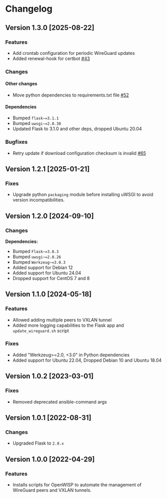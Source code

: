 # Changelog

## Version 1.3.0 [2025-08-22]

### Features

- Add crontab configuration for periodic WireGuard updates
- Added renewal-hook for certbot [#43](https://github.com/Dhanus3133/ansible-wireguard-openwisp/issues/43)

### Changes

#### Other changes

- Move python dependencies to requirements.txt file [#52](https://github.com/Dhanus3133/ansible-wireguard-openwisp/issues/52)

#### Dependencies

- Bumped `flask~=3.1.1`
- Bumped `uwsgi~=2.0.30`
- Updated Flask to 3.1.0 and other deps, dropped Ubuntu 20.04

### Bugfixes

- Retry update if download configuration checksum is invalid [#65](https://github.com/Dhanus3133/ansible-wireguard-openwisp/issues/65)

## Version 1.2.1 [2025-01-21]

### Fixes

- Upgrade python `packaging` module before
  installing uWSGI to avoid version incompatibilities.

## Version 1.2.0 [2024-09-10]

### Changes

**Dependencies:**

- Bumped `Flask~=3.0.3`
- Bumped `uwsgi~=2.0.26`
- Bumped `Werkzeug~=3.0.3`
- Added support for Debian 12
- Added support for Ubuntu 24.04
- Dropped support for CentOS 7 and 8

## Version 1.1.0 [2024-05-18]

### Features

- Allowed adding multiple peers to VXLAN tunnel
- Added more logging capabilities to the Flask app
  and `update_wireguard.sh` script

### Fixes

- Added "Werkzeug>=2.0, <3.0" in Python dependencies
- Added support for Ubuntu 22.04, Dropped Debian 10 and Ubuntu 18.04

## Version 1.0.2 [2023-03-01]

### Fixes

- Removed deprecated ansible-command args

## Version 1.0.1 [2022-08-31]

### Changes

- Upgraded Flask to `2.0.x`

## Version 1.0.0 [2022-04-29]

### Features

- Installs scripts for OpenWISP to automate the management of
  WireGuard peers and VXLAN tunnels.
